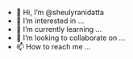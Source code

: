 - 👋 Hi, I’m @sheulyranidatta
- 👀 I’m interested in ...
- 🌱 I’m currently learning ...
- 💞️ I’m looking to collaborate on ...
- 📫 How to reach me ...

<!---
sheulyranidatta/sheulyranidatta is a ✨ special ✨ repository because its `README.md` (this file) appears on your GitHub profile.
You can click the Preview link to take a look at your changes.
--->
